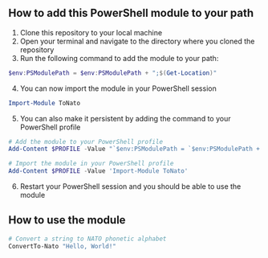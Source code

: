 ## How to add this PowerShell module to your path

1. Clone this repository to your local machine
2. Open your terminal and navigate to the directory where you cloned the repository
3. Run the following command to add the module to your path:

```powershell
$env:PSModulePath = $env:PSModulePath + ";$(Get-Location)"
```

4. You can now import the module in your PowerShell session

```powershell
Import-Module ToNato
```

5. You can also make it persistent by adding the command to your PowerShell profile

```powershell
# Add the module to your PowerShell profile
Add-Content $PROFILE -Value "`$env:PSModulePath = `$env:PSModulePath + `";$(Get-Location)`""

# Import the module in your PowerShell profile
Add-Content $PROFILE -Value 'Import-Module ToNato'
```

6. Restart your PowerShell session and you should be able to use the module

## How to use the module

```powershell
# Convert a string to NATO phonetic alphabet
ConvertTo-Nato "Hello, World!"
```
